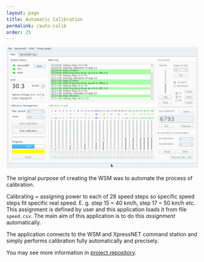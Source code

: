 ```yaml
---
layout: page
title: Automatic Calibration
permalink: /auto-calib
order: 25
---
```


![Automatic Calibration application GUI](/assets/img/ac_progress.png)

The original purpose of creating the WSM was to automate the process of
calibration.

Calibrating = assigning power to each of 28 speed steps so specific speed steps
fit specific real speed. E. g. step 15 = 40 km/h, step 17 = 50 km/h etc. This
assignment is defined by user and this application loads it from file
`speed.csv`. The main aim of this application is to do this *assignment*
automatically.

The application connects to the WSM and XpressNET command station and simply
performs calibration fully automatically and precisely.

You may see more information in [project
repository](https://github.com/kmzbrnoI/automatic-calibration).
